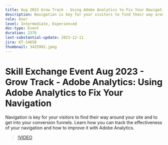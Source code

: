 ```yaml
---
title: Aug 2023 Grow Track - Using Adobe Analytics to Fix Your Navigation
description: Navigation is key for your visitors to find their way around your site and to get into your conversion funnels. Learn how you can track the effectiveness of your navigation and how to improve it with Adobe Analytics.
role: User
level: Intermediate, Experienced
doc-type: Event
duration: 2376
last-substantial-update: 2023-12-11
jira: KT-14658
thumbnail: 3425992.jpeg
---
```


# Skill Exchange Event Aug 2023 - Grow Track - Adobe Analytics: Using Adobe Analytics to Fix Your Navigation

Navigation is key for your visitors to find their way around your site and to get into your conversion funnels. Learn how you can track the effectiveness of your navigation and how to improve it with Adobe Analytics.

>[!VIDEO](https://video.tv.adobe.com/v/3425992/?learn=on)
